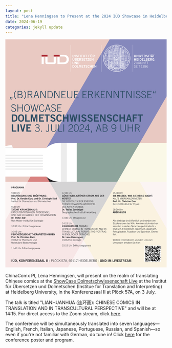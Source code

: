 ```yaml
---
layout: post
title: "Lena Henningsen to Present at the 2024 IÜD Showcase in Heidelberg on 3 July"
date: 2024-06-19
categories: jekyll update
---
```


![IUeD ShowCase Dolmetschwissenschaft Live](../assets/images/Showcase-HD-2024.png)

ChinaComx PI, Lena Henningsen, will present on the realm of translating Chinese comics at the [ShowCase Dolmetschwissenschaft Live](https://www.uni-heidelberg.de/fakultaeten/neuphil/iask/sued/imstudium/showcase_fachkonferenz.html) at the Institut für Übersetzen und Dolmetschen (Institue for Translation and Interpreting) at Heidelberg University, in the Konferenzsaal II at Plöck 57A, on 3 July.

The talk is titled "LIANHUANHUA (连环画): CHINESE COMICS IN TRANSLATION AND IN TRANSCULTURAL PERSPECTIVE" and will be at 14:15. For direct access to the Zoom stream, click [here](https://us06web.zoom.us/j/88926559960?pwd=VgfTLktNIfHUfNfzSpQ1lM4hSsvAmi.1).

The conference will be simultaneously translated into seven languages—English, French, Italian, Japanese, Portuguese, Russian, and Spanish—so even if you're not familiar with German, do tune in! Click [here](../assets/images/Showcase-HD-2024.pdf) for the conference poster and program.